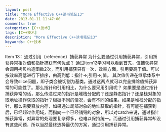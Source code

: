 ```yaml
---
layout: post
title: "More Effective C++读书笔记13"
date: 2013-01-11 11:47:00 
comments: true
categories: [C++技术]
tags: [C++技术]
description: "More Effective C++读书笔记13"
keywords: C++技术
---
```


  Item 13：通过引用（reference）捕获异常
   为什么要通过引用捕获异常，引用捕获异常相对值和指针捕获有何优点？
    通过Item12学习可以看到首先，值捕获异常会调用拷贝构造函数2次，而引用捕获只有一次，效率方面，引用要高于值。可以按效率高低进行下排序，由高到低：指针->;引用->;值。
     其次值传递在继承体系中会导致slice问题，即子类会被切割为基类。通过这两点就可以完全排除值捕获异常的可能性了。那么指针和引用相比，为什么要采用引用呢？
      如果要是通过指针捕获异常的话，那么传递过来的指针是堆栈分配的？还是静态指针？还是栈对象的取地址操作获取的指针？根据不同的情况，会有不同的结果。如果是堆栈分配的指针，那么需要释放内存，如果通过局部对象的地址获取的指针，有可能在捕获到后，已经超过作用域，而指向一个已经销毁的对象，所以对catch来说，通过指针捕获异常，对异常的处理要复杂得多，也难以保持统一。而通过引用捕获异常却没有这些问题，所以当然最终选择最优的方案，通过引用捕获异常。
